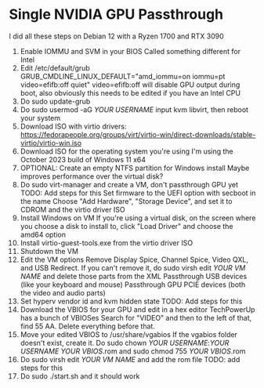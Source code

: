 # Single NVIDIA GPU Passthrough
I did all these steps on Debian 12 with a Ryzen 1700 and RTX 3090
 1. Enable IOMMU and SVM in your BIOS
  Called something different for Intel
 2. Edit /etc/default/grub
   GRUB_CMDLINE_LINUX_DEFAULT="amd_iommu=on iommu=pt video=efifb:off quiet"
   video=efifb:off will disable GPU output during boot, also obviously this needs to be edited if you have an Intel CPU
 3. Do sudo update-grub
 4. Do sudo usermod -aG *YOUR USERNAME* input kvm libvirt, then reboot your system
 5. Download ISO with virtio drivers: https://fedorapeople.org/groups/virt/virtio-win/direct-downloads/stable-virtio/virtio-win.iso
 6. Download ISO for the operating system you're using
  I'm using the October 2023 build of Windows 11 x64
 7. OPTIONAL: Create an empty NTFS partition for Windows install
  Maybe improves performance over the virtual disk?
 8. Do sudo virt-manager and create a VM, don't passthrough GPU yet
  TODO: Add steps for this
  Set firmware to the UEFI option with secboot in the name
  Choose "Add Hardware", "Storage Device", and set it to CDROM and the virtio driver ISO
 9. Install Windows on VM
  If you're using a virtual disk, on the screen where you choose a disk to install to, click "Load Driver" and choose the amd64 option
10. Install virtio-guest-tools.exe from the virtio driver ISO
11. Shutdown the VM
12. Edit the VM options
  Remove Display Spice, Channel Spice, Video QXL, and USB Redirect. If you can't remove it, do sudo virsh edit *YOUR VM NAME* and delete those parts from the XML
  Passthrough USB devices (like your keyboard and mouse)
  Passthrough GPU PCIE devices (both the video and audio parts)
13. Set hyperv vendor id and kvm hidden state
  TODO: Add steps for this
14. Download the VBIOS for your GPU and edit in a hex editor
  TechPowerUp has a bunch of VBIOSes
  Search for "VIDEO" and then to the left of that, find 55 AA. Delete everything before that.
16. Move your edited VBIOS to /usr/share/vgabios
  If the vgabios folder doesn't exist, create it. Do sudo chown *YOUR USERNAME*:*YOUR USERNAME* *YOUR VBIOS*.rom and sudo chmod 755 *YOUR VBIOS*.rom
17. Do sudo virsh edit *YOUR VM NAME* and add the rom file
  TODO: add steps for this
18. Do sudo ./start.sh and it should work
   
